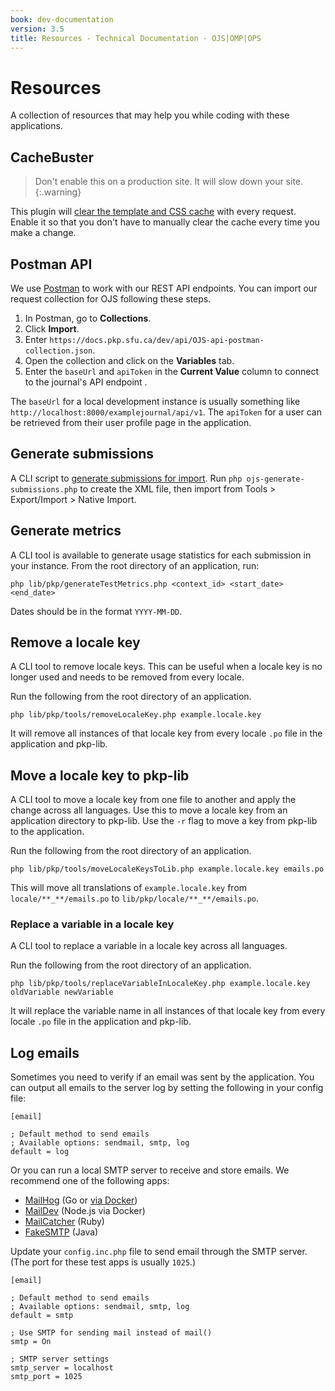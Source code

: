 ```yaml
---
book: dev-documentation
version: 3.5
title: Resources - Technical Documentation - OJS|OMP|OPS
---
```


# Resources

A collection of resources that may help you while coding with these applications.

## CacheBuster

> Don't enable this on a production site. It will slow down your site.
{:.warning}

This plugin will [clear the template and CSS cache](https://github.com/NateWr/cacheBuster) with every request. Enable it so that you don't have to manually clear the cache every time you make a change.

## Postman API

We use [Postman](https://www.getpostman.com/) to work with our REST API endpoints. You can import our request collection for OJS following these steps.

1. In Postman, go to **Collections**.
2. Click **Import**.
3. Enter `https://docs.pkp.sfu.ca/dev/api/OJS-api-postman-collection.json`.
4. Open the collection and click on the **Variables** tab.
5. Enter the `baseUrl` and `apiToken` in the **Current Value** column to connect to the journal's API endpoint .

The `baseUrl` for a local development instance is usually something like `http://localhost:8000/examplejournal/api/v1`. The `apiToken` for a user can be retrieved from their user profile page in the application.

## Generate submissions

A CLI script to [generate submissions for import](https://gist.github.com/NateWr/c6acac198d319cc317c0862c11df4a2e). Run `php ojs-generate-submissions.php` to create the XML file, then import from Tools > Export/Import > Native Import.

## Generate metrics

A CLI tool is available to generate usage statistics for each submission in your instance. From the root directory of an application, run:

```
php lib/pkp/generateTestMetrics.php <context_id> <start_date> <end_date>
```

Dates should be in the format `YYYY-MM-DD`.

## Remove a locale key

A CLI tool to remove locale keys. This can be useful when a locale key is no longer used and needs to be removed from every locale.

Run the following from the root directory of an application.

```
php lib/pkp/tools/removeLocaleKey.php example.locale.key
```

It will remove all instances of that locale key from every locale `.po` file in the application and pkp-lib.

## Move a locale key to pkp-lib

A CLI tool to move a locale key from one file to another and apply the change across all languages. Use this to move a locale key from an application directory to pkp-lib. Use the `-r` flag to move a key from pkp-lib to the application.

Run the following from the root directory of an application.

```
php lib/pkp/tools/moveLocaleKeysToLib.php example.locale.key emails.po
```

This will move all translations of `example.locale.key` from `locale/**_**/emails.po` to `lib/pkp/locale/**_**/emails.po`.

### Replace a variable in a locale key

A CLI tool to replace a variable in a locale key across all languages.

Run the following from the root directory of an application.

```
php lib/pkp/tools/replaceVariableInLocaleKey.php example.locale.key oldVariable newVariable
```

It will replace the variable name in all instances of that locale key from every locale `.po` file in the application and pkp-lib.

## Log emails

Sometimes you need to verify if an email was sent by the application. You can output all emails to the server log by setting the following in your config file:

```
[email]

; Default method to send emails
; Available options: sendmail, smtp, log
default = log
```

Or you can run a local SMTP server to receive and store emails. We recommend one of the following apps:

- [MailHog](https://github.com/mailhog/MailHog) (Go or [via Docker](https://akrabat.com/using-mailhog-via-docker-for-testing-email/))
- [MailDev](https://maildev.github.io/maildev/) (Node.js via Docker)
- [MailCatcher](https://mailcatcher.me/) (Ruby)
- [FakeSMTP](http://nilhcem.com/FakeSMTP/) (Java)


Update your `config.inc.php` file to send email through the SMTP server. (The port for these test apps is usually `1025`.)

```
[email]

; Default method to send emails
; Available options: sendmail, smtp, log
default = smtp

; Use SMTP for sending mail instead of mail()
smtp = On

; SMTP server settings
smtp_server = localhost
smtp_port = 1025
```
